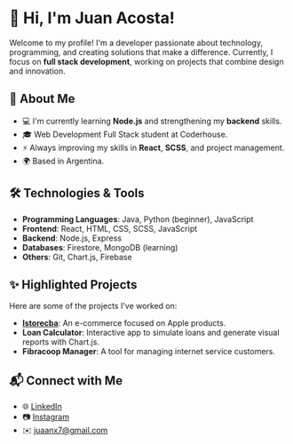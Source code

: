 # 👋 Hi, I'm Juan Acosta!

Welcome to my profile! I'm a developer passionate about technology, programming, and creating solutions that make a difference. Currently, I focus on **full stack development**, working on projects that combine design and innovation.

## 🚀 About Me

- 💻 I'm currently learning **Node.js** and strengthening my **backend** skills.
- 🎓 Web Development Full Stack student at Coderhouse.
- ⚡ Always improving my skills in **React**, **SCSS**, and project management.
- 🌍 Based in Argentina.

## 🛠️ Technologies & Tools

- **Programming Languages**: Java, Python (beginner), JavaScript
- **Frontend**: React, HTML, CSS, SCSS, JavaScript
- **Backend**: Node.js, Express
- **Databases**: Firestore, MongoDB (learning)
- **Others**: Git, Chart.js, Firebase

## ✨ Highlighted Projects

Here are some of the projects I've worked on:
- **[Istorecba](https://github.com/your-username/istorecba)**: An e-commerce focused on Apple products.  
- **Loan Calculator**: Interactive app to simulate loans and generate visual reports with Chart.js.  
- **Fibracoop Manager**: A tool for managing internet service customers.  


## 📬 Connect with Me

- 🌐 [LinkedIn](https://www.linkedin.com/in/juan-acosta-qui%C3%B1ones/)
- 📷 [Instagram](https://www.instagram.com/juaanacosta/)
- ✉️ [juaanx7@gmail.com](mailto:juaanx7@gmail.com)

